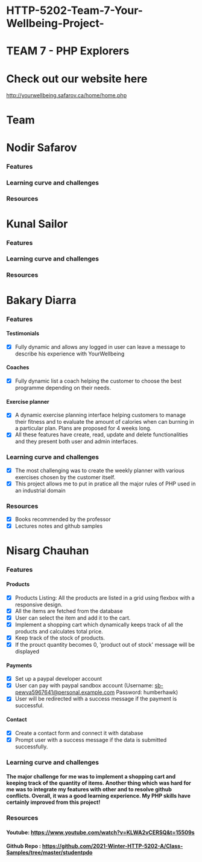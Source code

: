 # HTTP-5202-Team-7-Your-Wellbeing-Project-

# TEAM 7 - PHP Explorers

# Check out our website here
http://yourwellbeing.safarov.ca/home/home.php

# Team
# Nodir Safarov
### Features

### Learning curve and challenges
### Resources

# Kunal Sailor
### Features
### Learning curve and challenges
### Resources

# Bakary Diarra 
### Features
  #### Testimonials
   - [x] Fully dynamic  and allows any logged in user can leave a message to describe his experience with YourWellbeing
  #### Coaches 
   - [x] Fully dynamic list a coach helping the customer to choose the best programme depending on their needs.
  #### Exercise planner
   - [x] A dynamic exercise planning interface helping customers to manage their fitness and to evaluate the amount of calories when can burning in a particular plan. Plans are proposed for 4 weeks long.
   - [x] All these features have create, read, update and delete functionalities and they present both user and admin interfaces.
   
### Learning curve and challenges
   - [x] The most challenging was to create the weekly planner with various exercises chosen by the customer itself.
   - [x] This project allows me to put in pratice all the major rules of PHP used in an industrial domain
### Resources
   - [x] Books recommended by the professor
   - [x] Lectures notes and github samples

# Nisarg Chauhan
### Features
#### Products
- [x] Products Listing: All the products are listed in a grid using flexbox with a responsive design. 
- [x] All the items are fetched from the database 
- [x] User can select the item and add it to the cart.
- [x] Implement a shopping cart which dynamically keeps track of all the products and calculates total price.
- [x] Keep track of the stock of products.  
- [x] If the prouct quantity becomes 0, 'product out of stock' message will be displayed    
#### Payments
- [x] Set up a paypal developer account
- [x] User can pay with paypal sandbox account  (Username: sb-pewva5967641@personal.example.com     Password: humberhawk)
- [x] User will be redirected with a success message if the payment is successful.
#### Contact
- [x] Create a contact form and connect it with database
- [x] Prompt user with a success message if the data is submitted successfully. 

### Learning curve and challenges
#### The major challenge for me was to implement a shopping cart and keeping track of the quantity of items. Another thing which was hard for me was to integrate my features with other and to resolve github conflicts. Overall, it was a good learning experience. My PHP skills have certainly improved from this project! 

### Resources
#### Youtube: https://www.youtube.com/watch?v=KLWA2vCERSQ&t=15509s
#### Github Repo : https://github.com/2021-Winter-HTTP-5202-A/Class-Samples/tree/master/studentpdo





